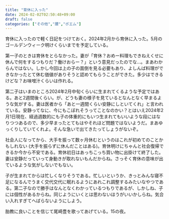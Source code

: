 ```yaml
---
title: "育休に入った"
date: 2024-02-02T02:50:48+09:00
draft: false
categories: ["その他","腰","ポエム"]
---
```


育休に入ったので軽く日記をつけておく。2024年2月から育休に入った。5月のゴールデンウィーク明けくらいまでを予定している。

<!--more-->

第一子のときは育休をとらなかった。妻が「育休？おめー料理もできねえくせに休んで何をするつもりだ？働けおらー？」という意見だったのでな…。まあわからんではない。しかし今回は上の子の面倒を見る必要もあり、よしんば料理ができなかったとて休む価値がありそうと認めてもらうことができた。多少はできるけどな？お味噌汁くらいは作れる。

第二子はいまのところ2024年2月中旬くらいに生まれてくるような予定ではある。あと2週間後くらい。が、どうも妻の様子を見ているとなんとなく早まるような気がする。妻は医者から「あと一週間くらい安静にしといてくれ」と言われている。安静ってなに、今にもこぼれそうってことなのかい？とはいえ2024年2月1日現在、経過週数的にも子の体重的にもいつ生まれてもいいような段にはなりつつあるので、多少早まったとてもはやそれほど問題ではないようだ。まあゆっくりしていてくれよ。そんな急いで出てきたってしょうがないぞ。

社会人になってから、大手を振って数ヶ月休むというのはこれが初めてのことかもしれない (大手を振らずに休んだことはある)。育休明けにちゃんと社会復帰できるか今から不安である。育休初日はあっちこっち買い物に出掛けて終了した。妻は安静だっていって身動きが取れないもんだからね。さっそく育休の意味が出ているような気がしないでもない。

子が生まれてからは忙しくなりそうである。忙しいというか、きっとみんな寝不足になるんでうまく交代交代に眠れるようにあれこれ調整するみたいなやつである。第二子なので勝手はなんとなくわかっているつもりであるが、しかしね、子には個性があるからね。同じようにいくとは思わないほうがいいかしらね。気合い入れすぎてへばらないようにしよう。

胎教に良いことを信じて尾崎豊を歌ってあげている。15の夜。


